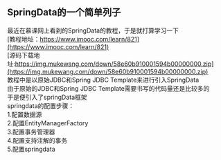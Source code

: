 ## SpringData的一个简单列子
最近在慕课网上看到的SpringData的教程，于是就打算学习一下<br>
[教程地址：https://www.imooc.com/learn/821](https://www.imooc.com/learn/821)<br>
[源码下载地址:https://img.mukewang.com/down/58e60b910001594b00000000.zip](https://img.mukewang.com/down/58e60b910001594b00000000.zip)<br>
教程中是以原始JDBC和Spring JDBC Template来进行引入SpringData<br>
由于原始的JDBC和Spring JDBC Template需要书写的代码量还是比较多的<br>
于是便引入了springData框架<br>
springdata的配置步骤：<br>
1.配置数据源<br>
    2.配置EntityManagerFactory<br>
    3.配置事务管理器<br>
    4.配置支持注解的事务<br>
    5.配置springdata<br>
